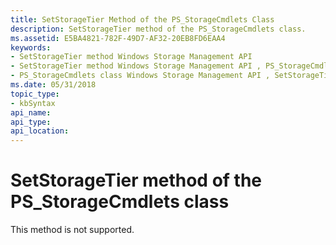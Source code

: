 ```yaml
---
title: SetStorageTier Method of the PS_StorageCmdlets Class
description: SetStorageTier method of the PS_StorageCmdlets class.
ms.assetid: E5BA4821-782F-49D7-AF32-20EB8FD6EAA4
keywords:
- SetStorageTier method Windows Storage Management API
- SetStorageTier method Windows Storage Management API , PS_StorageCmdlets class
- PS_StorageCmdlets class Windows Storage Management API , SetStorageTier method
ms.date: 05/31/2018
topic_type: 
- kbSyntax
api_name: 
api_type: 
api_location: 
---
```


# SetStorageTier method of the PS\_StorageCmdlets class

This method is not supported.

 

 




